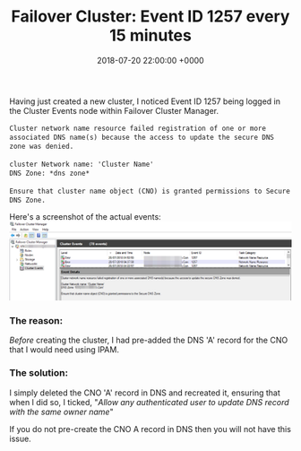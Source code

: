 ﻿---
layout: post
title:  "Failover Cluster: Event ID 1257 every 15 minutes"
date:   2018-07-20 22:00:00 +0000
categories: FailoverCluster
tags: [failovercluster, cluster, 1257]
---

Having just created a new cluster, I noticed Event ID 1257 being logged in the Cluster Events node within Failover Cluster Manager.

```
Cluster network name resource failed registration of one or more associated DNS name(s) because the access to update the secure DNS zone was denied.

cluster Network name: 'Cluster Name'
DNS Zone: *dns zone*

Ensure that cluster name object (CNO) is granted permissions to Secure DNS Zone.
```

Here's a screenshot of the actual events:
![ClustErr-1257](/assets/images/ClustErr-1257.png)

### The reason:
*Before* creating the cluster, I had pre-added the DNS 'A' record for the CNO that I would need using IPAM.

### The solution:
I simply deleted the CNO 'A' record in DNS and recreated it, ensuring that when I did so, I ticked, "*Allow any authenticated user to update DNS record with the same owner name*"

If you do not pre-create the CNO A record in DNS then you will not have this issue.